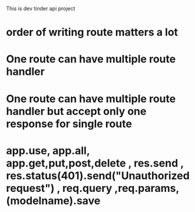 This is dev tinder api project 

# order of writing route matters a lot 

# One route can have multiple route handler

# One route can have multiple route handler but accept only one response for single route

# app.use, app.all, app.get,put,post,delete  , res.send , res.status(401).send("Unauthorized request") , req.query ,req.params, (modelname).save


